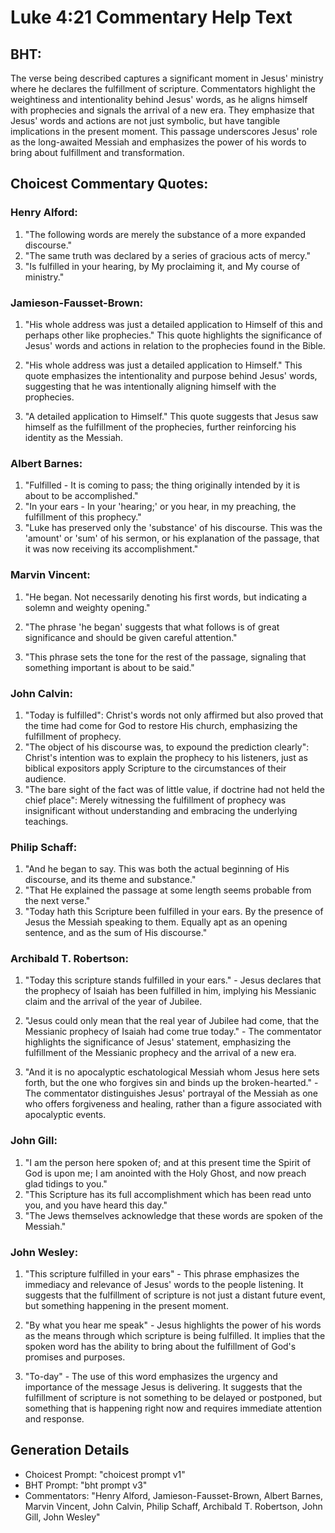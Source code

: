 # Luke 4:21 Commentary Help Text

## BHT:
The verse being described captures a significant moment in Jesus' ministry where he declares the fulfillment of scripture. Commentators highlight the weightiness and intentionality behind Jesus' words, as he aligns himself with prophecies and signals the arrival of a new era. They emphasize that Jesus' words and actions are not just symbolic, but have tangible implications in the present moment. This passage underscores Jesus' role as the long-awaited Messiah and emphasizes the power of his words to bring about fulfillment and transformation.

## Choicest Commentary Quotes:
### Henry Alford:
1. "The following words are merely the substance of a more expanded discourse."
2. "The same truth was declared by a series of gracious acts of mercy."
3. "Is fulfilled in your hearing, by My proclaiming it, and My course of ministry."

### Jamieson-Fausset-Brown:
1. "His whole address was just a detailed application to Himself of this and perhaps other like prophecies." This quote highlights the significance of Jesus' words and actions in relation to the prophecies found in the Bible.

2. "His whole address was just a detailed application to Himself." This quote emphasizes the intentionality and purpose behind Jesus' words, suggesting that he was intentionally aligning himself with the prophecies.

3. "A detailed application to Himself." This quote suggests that Jesus saw himself as the fulfillment of the prophecies, further reinforcing his identity as the Messiah.

### Albert Barnes:
1. "Fulfilled - It is coming to pass; the thing originally intended by it is about to be accomplished."
2. "In your ears - In your 'hearing;' or you hear, in my preaching, the fulfillment of this prophecy."
3. "Luke has preserved only the 'substance' of his discourse. This was the 'amount' or 'sum' of his sermon, or his explanation of the passage, that it was now receiving its accomplishment."

### Marvin Vincent:
1. "He began. Not necessarily denoting his first words, but indicating a solemn and weighty opening."

2. "The phrase 'he began' suggests that what follows is of great significance and should be given careful attention."

3. "This phrase sets the tone for the rest of the passage, signaling that something important is about to be said."

### John Calvin:
1. "Today is fulfilled": Christ's words not only affirmed but also proved that the time had come for God to restore His church, emphasizing the fulfillment of prophecy.
2. "The object of his discourse was, to expound the prediction clearly": Christ's intention was to explain the prophecy to his listeners, just as biblical expositors apply Scripture to the circumstances of their audience.
3. "The bare sight of the fact was of little value, if doctrine had not held the chief place": Merely witnessing the fulfillment of prophecy was insignificant without understanding and embracing the underlying teachings.

### Philip Schaff:
1. "And he began to say. This was both the actual beginning of His discourse, and its theme and substance."
2. "That He explained the passage at some length seems probable from the next verse."
3. "Today hath this Scripture been fulfilled in your ears. By the presence of Jesus the Messiah speaking to them. Equally apt as an opening sentence, and as the sum of His discourse."

### Archibald T. Robertson:
1. "Today this scripture stands fulfilled in your ears." - Jesus declares that the prophecy of Isaiah has been fulfilled in him, implying his Messianic claim and the arrival of the year of Jubilee. 

2. "Jesus could only mean that the real year of Jubilee had come, that the Messianic prophecy of Isaiah had come true today." - The commentator highlights the significance of Jesus' statement, emphasizing the fulfillment of the Messianic prophecy and the arrival of a new era. 

3. "And it is no apocalyptic eschatological Messiah whom Jesus here sets forth, but the one who forgives sin and binds up the broken-hearted." - The commentator distinguishes Jesus' portrayal of the Messiah as one who offers forgiveness and healing, rather than a figure associated with apocalyptic events.

### John Gill:
1. "I am the person here spoken of; and at this present time the Spirit of God is upon me; I am anointed with the Holy Ghost, and now preach glad tidings to you." 
2. "This Scripture has its full accomplishment which has been read unto you, and you have heard this day."
3. "The Jews themselves acknowledge that these words are spoken of the Messiah."

### John Wesley:
1. "This scripture fulfilled in your ears" - This phrase emphasizes the immediacy and relevance of Jesus' words to the people listening. It suggests that the fulfillment of scripture is not just a distant future event, but something happening in the present moment.

2. "By what you hear me speak" - Jesus highlights the power of his words as the means through which scripture is being fulfilled. It implies that the spoken word has the ability to bring about the fulfillment of God's promises and purposes.

3. "To-day" - The use of this word emphasizes the urgency and importance of the message Jesus is delivering. It suggests that the fulfillment of scripture is not something to be delayed or postponed, but something that is happening right now and requires immediate attention and response.


## Generation Details
- Choicest Prompt: "choicest prompt v1"
- BHT Prompt: "bht prompt v3"
- Commentators: "Henry Alford, Jamieson-Fausset-Brown, Albert Barnes, Marvin Vincent, John Calvin, Philip Schaff, Archibald T. Robertson, John Gill, John Wesley"
